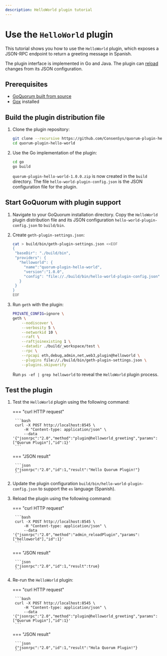 ```yaml
---
description: HelloWorld plugin tutorial
---
```


# Use the `HelloWorld` plugin

This tutorial shows you how to use the `HelloWorld` plugin, which exposes a JSON-RPC endpoint to return a greeting
message in Spanish.

The plugin interface is implemented in Go and Java.
The plugin can [reload](../Concepts/Plugins.md#plugin-reloading) changes from its JSON configuration.

## Prerequisites

- [GoQuorum built from source](../GetStarted/Install.md#goquorum)
- [Gox](https://github.com/mitchellh/gox) installed

## Build the plugin distribution file

1. Clone the plugin repository:

    ```bash
    git clone --recursive https://github.com/ConsenSys/quorum-plugin-hello-world.git
    cd quorum-plugin-hello-world
    ```

1. Use the Go implementation of the plugin:

    ```bash
    cd go
    go build
    ```

    `quorum-plugin-hello-world-1.0.0.zip` is now created in the `build` directory.
    The file `hello-world-plugin-config.json` is the JSON configuration file for the plugin.

## Start GoQuorum with plugin support

1. Navigate to your GoQuorum installation directory.
   Copy the `HelloWorld` plugin distribution file and its JSON configuration `hello-world-plugin-config.json` to `build/bin`.

1. Create `geth-plugin-settings.json`:

    ```bash
    cat > build/bin/geth-plugin-settings.json <<EOF
    {
     "baseDir": "./build/bin",
     "providers": {
       "helloworld": {
         "name":"quorum-plugin-hello-world",
         "version":"1.0.0",
         "config": "file://./build/bin/hello-world-plugin-config.json"
       }
     }
    }
    EOF
    ```

1. Run `geth` with the plugin:

    ```bash
    PRIVATE_CONFIG=ignore \
    geth \
        --nodiscover \
        --verbosity 5 \
        --networkid 10 \
        --raft \
        --raftjoinexisting 1 \
        --datadir ./build/_workspace/test \
        --rpc \
        --rpcapi eth,debug,admin,net,web3,plugin@helloworld \
        --plugins file://./build/bin/geth-plugin-settings.json \
        --plugins.skipverify
    ```

    Run `ps -ef | grep helloworld` to reveal the `HelloWorld` plugin process.

## Test the plugin

1. Test the `HelloWorld` plugin using the following command:

    === "curl HTTP request"

        ```bash
        curl -X POST http://localhost:8545 \
            -H "Content-type: application/json" \
            --data '{"jsonrpc":"2.0","method":"plugin@helloworld_greeting","params":["Quorum Plugin"],"id":1}'
        ```

    === "JSON result"

        ```json
        {"jsonrpc":"2.0","id":1,"result":"Hello Quorum Plugin!"}
        ```

1. Update the plugin configuration `build/bin/hello-world-plugin-config.json` to support the `es` language (Spanish).

1. Reload the plugin using the following command:

    === "curl HTTP request"

        ```bash
        curl -X POST http://localhost:8545 \
            -H "Content-type: application/json" \
            --data '{"jsonrpc":"2.0","method":"admin_reloadPlugin","params":["helloworld"],"id":1}'
        ```

    === "JSON result"

        ```json
        {"jsonrpc":"2.0","id":1,"result":true}
        ```

1. Re-run the `HelloWorld` plugin:

    === "curl HTTP request"

        ```bash
        curl -X POST http://localhost:8545 \
            -H "Content-type: application/json" \
            --data '{"jsonrpc":"2.0","method":"plugin@helloworld_greeting","params":["Quorum Plugin"],"id":1}'
        ```

    === "JSON result"

        ```json
        {"jsonrpc":"2.0","id":1,"result":"Hola Quorum Plugin!"}
        ```
